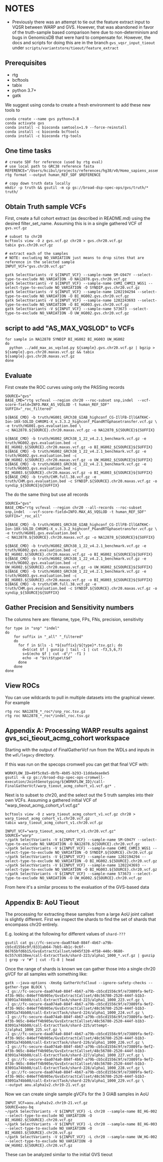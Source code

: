 # NOTES
 - Previously there was an attempt to tie out the feature extract input to VQSR between WARP and GVS.  However, that was abandoned in favor of the truth-sample based comparison here due to non-determinism and bugs in GenomicsDB that were hard to compensate for.  However, the docs and scripts for doing this are in the branch `gvs_vqsr_input_tieout` under `scripts/variantstore/tieout/feature_extract`
 
## Prerequisites

 - rtg
 - bcftools
 - tabix
 - python 3.7+
 - gatk
 
 
 We suggest using conda to create a fresh environment to add these new tools to
 ```
 conda create --name gvs python=3.8
 conda activate gvs
 conda install -c bioconda samtools=1.9 --force-reinstall
 conda install -c bioconda bcftools
 conda install -c bioconda rtg-tools
```

## One time tasks

```
# create SDF for reference (used by rtg eval)
# use local path to GRC38 reference fasta
REFERENCE="/Users/kcibul/projects/references/hg38/v0/Homo_sapiens_assembly38.fasta"
rtg format --output human_REF_SDF $REFERENCE

# copy down truth data locally
mkdir -p truth && gsutil -m cp gs://broad-dsp-spec-ops/gvs/truth/* truth/
```

## Obtain Truth sample VCFs 

First, create a full cohort extract (as described in README.md) using the desired filter_set_name.  Assuming this is in a single gathered VCF of `gvs.vcf.gz`

```
# subset to chr20
bcftools view -O z gvs.vcf.gz chr20 > gvs.chr20.vcf.gz
tabix gvs.chr20.vcf.gz

# extract each of the samples
# NOTE: excluding NO_VARIATION just means to drop sites that are reference in the selected sample
INPUT_VCF="gvs.chr20.vcf.gz"

gatk SelectVariants -V ${INPUT_VCF} --sample-name SM-G947Y --select-type-to-exclude NO_VARIATION -O NA12878.gvs.chr20.vcf.gz
gatk SelectVariants -V ${INPUT_VCF} --sample-name CHMI_CHMI3_WGS1 --select-type-to-exclude NO_VARIATION -O SYNDIP.gvs.chr20.vcf.gz
gatk SelectVariants -V ${INPUT_VCF} --sample-name 1202194294 --select-type-to-exclude NO_VARIATION -O BI_HG002.gvs.chr20.vcf.gz
gatk SelectVariants -V ${INPUT_VCF} --sample-name 1202243693 --select-type-to-exclude NO_VARIATION -O BI_HG003.gvs.chr20.vcf.gz
gatk SelectVariants -V ${INPUT_VCF} --sample-name 573673 --select-type-to-exclude NO_VARIATION -O UW_HG002.gvs.chr20.vcf.gz

```

## script to add "AS_MAX_VQSLOD" to VCFs
```
for sample in NA12878 SYNDIP BI_HG002 BI_HG003 UW_HG002
do
  python ../add_max_as_vqslod.py ${sample}.gvs.chr20.vcf.gz | bgzip > ${sample}.gvs.chr20.maxas.vcf.gz && tabix ${sample}.gvs.chr20.maxas.vcf.gz
done
```

## Evaluate

First create the ROC curves using only the PASSing records
```
SOURCE="gvs"
BASE_CMD="rtg vcfeval --region chr20 --roc-subset snp,indel  --vcf-score-field=INFO.MAX_AS_VQSLOD -t human_REF_SDF"
SUFFIX="_roc_filtered"

${BASE_CMD} -b truth/HG001_GRCh38_GIAB_highconf_CG-IllFB-IllGATKHC-Ion-10X-SOLID_CHROM1-X_v.3.3.2_highconf_PGandRTGphasetransfer.vcf.gz \
-e truth/HG001.gvs.evaluation.bed \
-c NA12878.${SOURCE}.chr20.maxas.vcf.gz -o NA12878_${SOURCE}${SUFFIX}

${BASE_CMD} -b truth/HG002_GRCh38_1_22_v4.2.1_benchmark.vcf.gz -e truth/HG002.gvs.evaluation.bed -c BI_HG002.${SOURCE}.chr20.maxas.vcf.gz -o BI_HG002_${SOURCE}${SUFFIX}
${BASE_CMD} -b truth/HG002_GRCh38_1_22_v4.2.1_benchmark.vcf.gz -e truth/HG002.gvs.evaluation.bed -c UW_HG002.${SOURCE}.chr20.maxas.vcf.gz -o UW_HG002_${SOURCE}${SUFFIX}
${BASE_CMD} -b truth/HG003_GRCh38_1_22_v4.2.1_benchmark.vcf.gz -e truth/HG003.gvs.evaluation.bed -c BI_HG003.${SOURCE}.chr20.maxas.vcf.gz -o BI_HG003_${SOURCE}${SUFFIX}
${BASE_CMD} -b truth/CHM.full.38.vcf.gz -e truth/CHM.gvs.evaluation.bed -c SYNDIP.${SOURCE}.chr20.maxas.vcf.gz -o syndip_${SOURCE}${SUFFIX}
```

The do the same thing but use all records
```
SOURCE="gvs"
BASE_CMD="rtg vcfeval --region chr20 --all-records --roc-subset snp,indel  --vcf-score-field=INFO.MAX_AS_VQSLOD -t human_REF_SDF"
SUFFIX="_roc_all"

${BASE_CMD} -b truth/HG001_GRCh38_GIAB_highconf_CG-IllFB-IllGATKHC-Ion-10X-SOLID_CHROM1-X_v.3.3.2_highconf_PGandRTGphasetransfer.vcf.gz \
-e truth/HG001.gvs.evaluation.bed \
-c NA12878.${SOURCE}.chr20.maxas.vcf.gz -o NA12878_${SOURCE}${SUFFIX}

${BASE_CMD} -b truth/HG002_GRCh38_1_22_v4.2.1_benchmark.vcf.gz -e truth/HG002.gvs.evaluation.bed -c BI_HG002.${SOURCE}.chr20.maxas.vcf.gz -o BI_HG002_${SOURCE}${SUFFIX}
${BASE_CMD} -b truth/HG002_GRCh38_1_22_v4.2.1_benchmark.vcf.gz -e truth/HG002.gvs.evaluation.bed -c UW_HG002.${SOURCE}.chr20.maxas.vcf.gz -o UW_HG002_${SOURCE}${SUFFIX}
${BASE_CMD} -b truth/HG003_GRCh38_1_22_v4.2.1_benchmark.vcf.gz -e truth/HG003.gvs.evaluation.bed -c BI_HG003.${SOURCE}.chr20.maxas.vcf.gz -o BI_HG003_${SOURCE}${SUFFIX}
${BASE_CMD} -b truth/CHM.full.38.vcf.gz -e truth/CHM.gvs.evaluation.bed -c SYNDIP.${SOURCE}.chr20.maxas.vcf.gz -o syndip_${SOURCE}${SUFFIX}
```

## Gather Precision and Sensitivity numbers

The columns here are: filename, type, FPs, FNs, precision, sensitivity

```
for type in "snp" "indel"
do
    for suffix in "_all" "_filtered"
    do
      for f in $(ls -1 *${suffix}/${type}*.tsv.gz); do
        d=$(cat $f | gunzip | tail -1 | cut -f3,5,6,7)
        s=$(echo $f | cut -d"/" -f1 )
        echo -e "$s\t$type\t$d"
      done
    done
done

```
## View ROCs

You can use wildcards to pull in multiple datasets into the graphical viewer. For example

```
rtg roc NA12878_*_roc*/snp_roc.tsv.gz 
rtg roc NA12878_*_roc*/indel_roc.tsv.gz 
```

## Appendix A: Processing WARP results against gvs_sci_tieout_acmg_cohort workspace

Starting with the output of FinalGatherVcf run from the WDLs and inputs in the `wdl/legacy` directory.

If this was run on the specops cromwell you can get that final VCF with:

```
WORKFLOW_ID=49f5c0a5-dbfb-4b05-b293-11ddadeae8e5
gsutil -m cp gs://broad-dsp-spec-ops-cromwell-execution/JointGenotyping/${WORKFLOW_ID}/call-FinalGatherVcf/warp_tieout_acmg_cohort_v1.vcf.gz* .
```

Next is to subset to chr20, and the select out the 5 truth samples into their own VCFs.  Assuming a gathered initial VCF of "warp_tieout_acmg_cohort_v1.vcf.gz"

```
bcftools view -O z warp_tieout_acmg_cohort_v1.vcf.gz chr20 > warp_tieout_acmg_cohort_v1.chr20.vcf.gz
tabix warp_tieout_acmg_cohort_v1.chr20.vcf.gz

INPUT_VCF="warp_tieout_acmg_cohort_v1.chr20.vcf.gz"
SOURCE="warp"
~/gatk SelectVariants -V ${INPUT_VCF} --sample-name SM-G947Y --select-type-to-exclude NO_VARIATION -O NA12878.${SOURCE}.chr20.vcf.gz
~/gatk SelectVariants -V ${INPUT_VCF} --sample-name CHMI_CHMI3_WGS1 --select-type-to-exclude NO_VARIATION -O SYNDIP.${SOURCE}.chr20.vcf.gz
~/gatk SelectVariants -V ${INPUT_VCF} --sample-name 1202194294 --select-type-to-exclude NO_VARIATION -O BI_HG002.${SOURCE}.chr20.vcf.gz
~/gatk SelectVariants -V ${INPUT_VCF} --sample-name 1202243693 --select-type-to-exclude NO_VARIATION -O BI_HG003.${SOURCE}.chr20.vcf.gz
~/gatk SelectVariants -V ${INPUT_VCF} --sample-name 573673 --select-type-to-exclude NO_VARIATION -O UW_HG002.${SOURCE}.chr20.vcf.gz
```

From here it's a similar process to the evaluation of the GVS-based data

## Appendix B: AoU Tieout

The processing for extracting these samples from a large AoU joint callset is slightly different.  First we inspect the shards to find the set of shards that encompass chr20 entirely.

E.g. looking at the following for different values of `shard-???`

```
gsutil cat gs://fc-secure-daa074a0-884f-4b67-a79b-cb5cd1556c9f/8331ab64-7bb5-4b1c-9c6f-06765bfd6b15/GvsExtractCallset/e045f320-4f58-440c-9680-6c557c6538ee/call-ExtractTask/shard-223/alpha1_1000_*.vcf.gz | gunzip | grep -v "#" | cut -f1-8 | head
```

Once the range of shards is known we can gather those into a single chr20 gVCF for all samples with something like:

```
gatk --java-options -Xms6g GatherVcfsCloud --ignore-safety-checks --gather-type BLOCK \
-I gs://fc-secure-daa074a0-884f-4b67-a79b-cb5cd1556c9f/e73809fa-9ef2-4f3b-965c-846eff4b905e/GvsExtractCallset/48c56780-2520-444f-b1b3-83091a74bb08/call-ExtractTask/shard-223/alpha1_1000_223.vcf.gz \
-I gs://fc-secure-daa074a0-884f-4b67-a79b-cb5cd1556c9f/e73809fa-9ef2-4f3b-965c-846eff4b905e/GvsExtractCallset/48c56780-2520-444f-b1b3-83091a74bb08/call-ExtractTask/shard-224/alpha1_1000_224.vcf.gz \
-I gs://fc-secure-daa074a0-884f-4b67-a79b-cb5cd1556c9f/e73809fa-9ef2-4f3b-965c-846eff4b905e/GvsExtractCallset/48c56780-2520-444f-b1b3-83091a74bb08/call-ExtractTask/shard-225/attempt-2/alpha1_1000_225.vcf.gz \
-I gs://fc-secure-daa074a0-884f-4b67-a79b-cb5cd1556c9f/e73809fa-9ef2-4f3b-965c-846eff4b905e/GvsExtractCallset/48c56780-2520-444f-b1b3-83091a74bb08/call-ExtractTask/shard-226/alpha1_1000_226.vcf.gz \
-I gs://fc-secure-daa074a0-884f-4b67-a79b-cb5cd1556c9f/e73809fa-9ef2-4f3b-965c-846eff4b905e/GvsExtractCallset/48c56780-2520-444f-b1b3-83091a74bb08/call-ExtractTask/shard-227/alpha1_1000_227.vcf.gz \
-I gs://fc-secure-daa074a0-884f-4b67-a79b-cb5cd1556c9f/e73809fa-9ef2-4f3b-965c-846eff4b905e/GvsExtractCallset/48c56780-2520-444f-b1b3-83091a74bb08/call-ExtractTask/shard-228/alpha1_1000_228.vcf.gz \
-I gs://fc-secure-daa074a0-884f-4b67-a79b-cb5cd1556c9f/e73809fa-9ef2-4f3b-965c-846eff4b905e/GvsExtractCallset/48c56780-2520-444f-b1b3-83091a74bb08/call-ExtractTask/shard-229/alpha1_1000_229.vcf.gz \
--output aou.alpha1v2.chr19-21.vcf.gz
```

Now we can create single sample gVCFs for the 3 GIAB samples in AoU

```
INPUT_VCF=aou.alpha1v2.chr19-21.vcf.gz
SOURCE=aou-bq
~/gatk SelectVariants -V ${INPUT_VCF} -L chr20 --sample-name BI_HG-002 --select-type-to-exclude NO_VARIATION -O BI_HG002.${SOURCE}.chr20.vcf.gz
~/gatk SelectVariants -V ${INPUT_VCF} -L chr20 --sample-name BI_HG-003 --select-type-to-exclude NO_VARIATION -O BI_HG003.${SOURCE}.chr20.vcf.gz
~/gatk SelectVariants -V ${INPUT_VCF} -L chr20 --sample-name UW_HG-002 --select-type-to-exclude NO_VARIATION -O UW_HG002.${SOURCE}.chr20.vcf.gz
```

These can be analyzed similar to the initial GVS tieout
